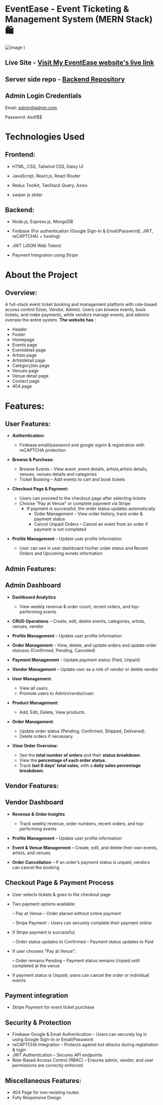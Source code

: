 # EventEase - Event Ticketing & Management System (MERN Stack) 🛍️

![image](https://github.com/user-attachments/assets/fd12d69d-6613-4937-9c1d-ef7954cf9d76)
)



## Live Site - [Visit My EventEase website's live link](https://eventease-client.web.app/)
## Server side repo - [Backend Repository](https://github.com/TanjiinaAkter/Eventease-server)
 
## Admin Login Credentials
Email: admin@admin.com 

Password: Asdf$$

# Technologies Used
## Frontend:
- HTML, CSS, Tailwind CSS, Daisy UI

- JavaScript, React.js, React Router

- Redux Toolkit, TanStack Query, Axios

- swiper js slider

## Backend:
- Node.js, Express.js, MongoDB

- Firebase (For authentication (Google Sign-In & Email/Password), JWT, reCAPTCHA) + hosting)

- JWT (JSON Web Token)
  
- Payment Integration using Stripe



# About the Project
## Overview:
A full-stack event ticket booking and management platform with role-based access control (User, Vendor, Admin). Users can browse events, book tickets, and make payments, while vendors manage events, and admins oversee the entire system. **The website has** :

- Header
- Footer
- Homepage
- Events page
- Eventdetail page
- Artists page
- Artistdetail page
- Category]ies page
- Venues page
- Venue detail page
- Contact page
- 404 page

# Features:
## User Features:
  - **Authentication:**
      - Firebase email/password and google signin & registration with reCAPTCHA protection
    
  - **Browse & Purchase:**
     - Browse Events – View event ,event details, artists,artists details, venues, venues details and categories
     - Ticket Booking – Add events to cart and book tickets
  - **Checkout Page & Payment:** 
    
     - Users can proceed to the checkout page after selecting tickets
     - Choose "Pay at Venue" or complete payment via Stripe
          - If payment is successful, the order status updates automatically
              - Order Management – View order history, track order & payment status
              -  Cancel Unpaid Orders – Cancel an event from an order if payment is not completed
                
  - **Profile Management**
          – Update user profile information
      - User can see in user dashboard his/her order status and Recent Orders and Upcoming evnets information



## Admin Features:
## Admin Dashboard
   - **Dashboard Analytics**
        - View weekly revenue & order count, recent orders, and top-performing events
   - **CRUD Operations**
       – Create, edit, delete events, categories, artists, venues, vendor

   - **Profile Management**
          – Update user profile information
     
   - **Order Management**
        – View, delete, and update orders  and update order statuses (Confirmed, Pending, Canceled)
   - **Payment Management**
        – Update payment status (Paid, Unpaid)
  - **Vendor Management**
        – Update user as a role of vendor or delete vendor

- **User Management:**
   - View all users.
   - Promote users to Admin/vendor/user.

- **Product Management:**
   - Add, Edit, Delete, View products.

- **Order Management:**
   - Update order status (Pending, Confirmed, Shipped, Delivered).
   - Delete orders if necessary.
     
- **View Order Overview:**
  - See the **total number of orders** and their **status breakdown**.
  - View the **percentage of each order status**.
  - Track **last 8 days' total sales**, with a **daily sales percentage breakdown**.
 
## Vendor Features:
## Vendor Dashboard

 - **Revenue & Order Insights**
     - Track weekly revenue, order numbers, recent orders, and top-performing events
 - **Profile Management**
     – Update user profile information

 - **Event & Venue Management**
     – Create, edit, and delete their own events, artists, and venues

 - **Order Cancellation**
     – If an order’s payment status is unpaid, vendors can cancel the booking
## Checkout Page & Payment Process
 - User selects tickets & goes to the checkout page
 - Two payment options available:
   
     – Pay at Venue – Order placed without online payment
   
     – Stripe Payment
          – Users can securely complete their payment online

 - If Stripe payment is successful:

    – Order status updates to Confirmed
    – Payment status updates to Paid

 - If user chooses "Pay at Venue":

    – Order remains Pending
    – Payment status remains Unpaid until completed at the venue

 - If payment status is Unpaid, users can cancel the order or individual events
    
## Payment integration
- Stripe Payment  for event ticket purchase
## Security & Protection
- Firebase Google & Email Authentication
   – Users can securely log in using Google Sign-In or Email/Password
- reCAPTCHA Integration – Protects against bot attacks during registration & login
- JWT Authentication – Secures API endpoints
- Role-Based Access Control (RBAC) – Ensures admin, vendor, and user permissions are correctly enforced
## Miscellaneous Features:
- 404 Page for non-existing routes
- Fully Responsive Design
